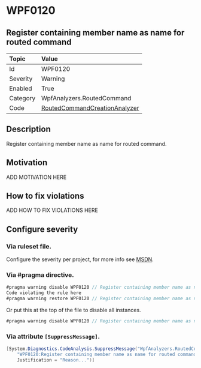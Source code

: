 # WPF0120
## Register containing member name as name for routed command

| Topic    | Value
| :--      | :--
| Id       | WPF0120
| Severity | Warning
| Enabled  | True
| Category | WpfAnalyzers.RoutedCommand
| Code     | [RoutedCommandCreationAnalyzer](https://github.com/DotNetAnalyzers/WpfAnalyzers/blob/master/WpfAnalyzers/Analyzers/RoutedCommandCreationAnalyzer.cs)

## Description

Register containing member name as name for routed command.

## Motivation

ADD MOTIVATION HERE

## How to fix violations

ADD HOW TO FIX VIOLATIONS HERE

<!-- start generated config severity -->
## Configure severity

### Via ruleset file.

Configure the severity per project, for more info see [MSDN](https://msdn.microsoft.com/en-us/library/dd264949.aspx).

### Via #pragma directive.
```C#
#pragma warning disable WPF0120 // Register containing member name as name for routed command
Code violating the rule here
#pragma warning restore WPF0120 // Register containing member name as name for routed command
```

Or put this at the top of the file to disable all instances.
```C#
#pragma warning disable WPF0120 // Register containing member name as name for routed command
```

### Via attribute `[SuppressMessage]`.

```C#
[System.Diagnostics.CodeAnalysis.SuppressMessage("WpfAnalyzers.RoutedCommand", 
    "WPF0120:Register containing member name as name for routed command", 
    Justification = "Reason...")]
```
<!-- end generated config severity -->